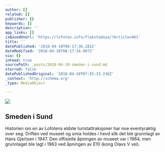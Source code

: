```yaml
---
author: []
related: []
publisher: {}
keywords: []
description: ''
app_links: []
isBasedOnUrl: 'https://lofoten.info/flakstadoya/?Article=961'
title: ''
datePublished: '2018-04-10T08:17:36.282Z'
dateModified: '2018-04-10T08:17:34.907Z'
via: {}
inFeed: true
sourcePath: _posts/2018-04-10-smeden-i-sund.md
starred: false
datePublishedOriginal: '2018-04-10T07:55:33.236Z'
_context: 'http://schema.org'
_type: MediaObject

---
```

![](https://the-grid-user-content.s3-us-west-2.amazonaws.com/2b11c5da-2959-4db9-be01-ed41ab930b43.png)

<article style=""><h1>Smeden i Sund</h1><p>Historien om en av Lofotens eldste turistattraksjoner har noe eventyraktig over seg. Driften ved museet og smia holdes i hevd slik det ble grunnlagt av Hans Gjertsen i 1947. Den offisielle åpningen av museet var i 1964, men grunnlaget ble lagt i 1963 ved åpningen av E10 (kong Olavs V vei).</p></article>